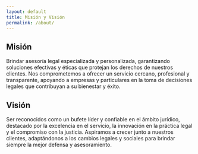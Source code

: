 ```yaml
---
layout: default
title: Misión y Visión
permalink: /about/
---
```


## Misión

Brindar asesoría legal especializada y personalizada, garantizando soluciones efectivas y éticas que protejan los derechos de nuestros clientes. Nos comprometemos a ofrecer un servicio cercano, profesional y transparente, apoyando a empresas y particulares en la toma de decisiones legales que contribuyan a su bienestar y éxito.
## Visión

Ser reconocidos como un bufete líder y confiable en el ámbito jurídico, destacado por la excelencia en el servicio, la innovación en la práctica legal y el compromiso con la justicia. Aspiramos a crecer junto a nuestros clientes, adaptándonos a los cambios legales y sociales para brindar siempre la mejor defensa y asesoramiento.